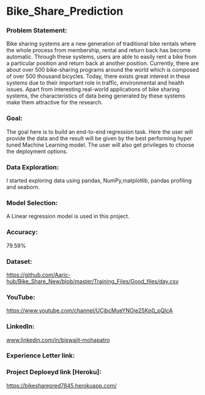 # Bike_Share_Prediction

### Problem Statement:

Bike sharing systems are a new generation of traditional bike rentals where the whole
process from membership, rental and return back has become automatic. Through these
systems, users are able to easily rent a bike from a particular position and return back at
another position. Currently, there are about over 500 bike-sharing programs around the
world which is composed of over 500 thousand bicycles. Today, there exists great interest in
these systems due to their important role in traffic, environmental and health issues. Apart
from interesting real-world applications of bike sharing systems, the characteristics of data
being generated by these systems make them attractive for the research.


### Goal:

The goal here is to build an end-to-end regression task. Here the user will provide the data
and the result will be given by the best performing hyper tuned Machine Learning model.
The user will also get privileges to choose the deployment options.

### Data Exploration:
I started exploring data using pandas, NumPy,matplotlib, pandas profiling and seaborn.

### Model Selection:
A Linear regression model is used in this project.

### Accuracy:
79.59% 

### Dataset:
  https://github.com/Aaric-hub/Bike_Share_New/blob/master/Training_Files/Good_files/day.csv

### YouTube:
  https://www.youtube.com/channel/UCjbcMueYNOie25Kp0_pQIcA

### LinkedIn:
  www.linkedin.com/in/biswajit-mohapatro

### Experience Letter link:


### Project Deploeyd link [Heroku]:
  https://bikesharepred7845.herokuapp.com/
